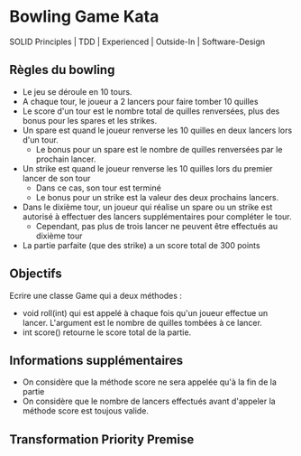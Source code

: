 # Bowling Game Kata
SOLID Principles | TDD | Experienced | Outside-In | Software-Design

## Règles du bowling
* Le jeu se déroule en 10 tours.
* A chaque tour, le joueur a 2 lancers pour faire tomber 10 quilles
* Le score d'un tour est le nombre total de quilles renversées, plus des bonus pour les spares et les strikes.
* Un spare est quand le joueur renverse les 10 quilles en deux lancers lors d'un tour.
    * Le bonus pour un spare est le nombre de quilles renversées par le prochain lancer.
* Un strike est quand le joueur renverse les 10 quilles lors du premier lancer de son tour
    * Dans ce cas, son tour est terminé
    * Le bonus pour un strike est la valeur des deux prochains lancers.
* Dans le dixième tour, un joueur qui réalise un spare ou un strike est autorisé à effectuer des lancers supplémentaires pour compléter le tour.
    * Cependant, pas plus de trois lancer ne peuvent être effectués au dixième tour
* La partie parfaite (que des strike) a un score total de 300 points


## Objectifs
Ecrire une classe Game qui a deux méthodes :
* void roll(int) qui est appelé à chaque fois qu'un joueur effectue un lancer. L'argument est le nombre de quilles tombées à ce lancer.
* int score() retourne le score total de la partie.

## Informations supplémentaires
* On considère que la méthode score ne sera appelée qu'à la fin de la partie
* On considère que le nombre de lancers effectués avant d'appeler la méthode score est toujous valide.

## Transformation Priority Premise
